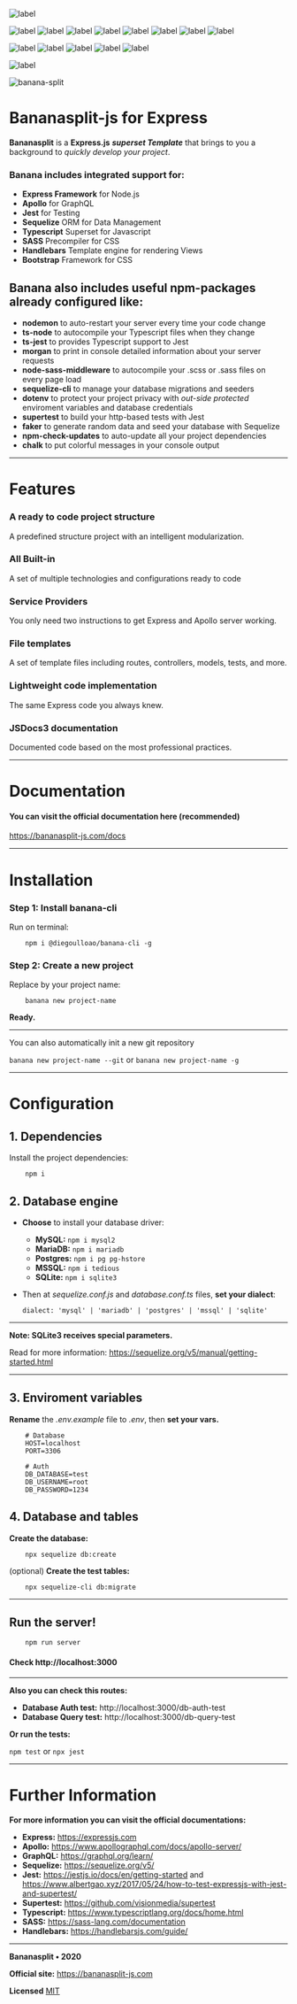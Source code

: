 ![label](https://img.shields.io/badge/js-banana--split-yellow?style=for-the-badge)

![label](https://img.shields.io/badge/js-express-lightgray) ![label](https://img.shields.io/badge/written-typescript-blue?logo=typescript) ![label](https://img.shields.io/badge/precompiler-sass-ff69b4?logo=sass) ![label](https://img.shields.io/badge/template-handlebars-orange) ![label](https://img.shields.io/badge/graphql-apollo-blue?logo=graphql) ![label](https://img.shields.io/badge/orm-sequelize-blue) ![label](https://img.shields.io/badge/test-jest-green?logo=jest) ![label](https://img.shields.io/badge/css-bootstrap-green?logo=bootstrap)

![label](https://img.shields.io/badge/version-v1.0.0-orange) ![label](https://img.shields.io/badge/release%20date-february%202020-red) ![label](https://img.shields.io/badge/license-MIT-blue)
![label](https://img.shields.io/badge/coverage-100%25-brightgreen) ![label](https://img.shields.io/badge/code%20quality-A-brightgreen)

![label](https://img.shields.io/github/stars/diegoulloao/bananasplit-express-template?style=social)

![banana-split](https://i.imgur.com/Khs8Vrf.png)

# Bananasplit-js for Express

**Bananasplit** is a **Express.js** **_superset Template_** that brings to you a background to _quickly develop your project_.

### Banana includes integrated support for:
 * **Express Framework** for Node.js
 * **Apollo** for GraphQL
 * **Jest** for Testing
 * **Sequelize** ORM for Data Management
 * **Typescript** Superset for Javascript
 * **SASS** Precompiler for CSS
 * **Handlebars** Template engine for rendering Views
 * **Bootstrap** Framework for CSS

## Banana also includes useful npm-packages already configured like:
* **nodemon** to auto-restart your server every time your code change
* **ts-node** to autocompile your Typescript files when they change
* **ts-jest** to provides Typescript support to Jest
* **morgan** to print in console detailed information about your server requests
* **node-sass-middleware** to autocompile your .scss or .sass files on every page load
* **sequelize-cli** to manage your database migrations and seeders
* **dotenv** to protect your project privacy with _out-side protected_ enviroment variables and database credentials
* **supertest** to build your http-based tests with Jest
* **faker** to generate random data and seed your database with Sequelize
* **npm-check-updates** to auto-update all your project dependencies
* **chalk** to put colorful messages in your console output

---

# Features

### A ready to code project structure
A predefined structure project with an intelligent modularization.

### All Built-in
A set of multiple technologies and configurations ready to code

### Service Providers
You only need two instructions to get Express and Apollo server working.

### File templates
A set of template files including routes, controllers, models, tests, and more.

### Lightweight code implementation
The same Express code you always knew.

### JSDocs3 documentation
Documented code based on the most professional practices.

---

# Documentation
#### You can visit the official documentation here (recommended)
https://bananasplit-js.com/docs

---

# Installation
### Step 1: Install banana-cli
Run on terminal:

```
    npm i @diegoulloao/banana-cli -g
```

### Step 2: Create a new project
Replace by your project name:

```
    banana new project-name
```

**Ready.**

---

You can also automatically init a new git repository

`banana new project-name --git` or `banana new project-name -g`

---

# Configuration

## 1. Dependencies
Install the project dependencies:

```
    npm i
```

## 2. Database engine
- **Choose** to install your database driver:

    * **MySQL:** `npm i mysql2`
    * **MariaDB:** `npm i mariadb`
    * **Postgres:** `npm i pg pg-hstore`
    * **MSSQL:** `npm i tedious`
    * **SQLite:** `npm i sqlite3`

* Then at *sequelize.conf.js* and *database.conf.ts* files, **set your dialect**:

    `dialect: 'mysql' | 'mariadb' | 'postgres' | 'mssql' | 'sqlite'`

---

**Note: SQLite3 receives special parameters.**

Read for more information: https://sequelize.org/v5/manual/getting-started.html

---

## 3. Enviroment variables
**Rename** the _.env.example_ file to _.env_, then **set your vars.**

```
    # Database
    HOST=localhost
    PORT=3306

    # Auth
    DB_DATABASE=test
    DB_USERNAME=root
    DB_PASSWORD=1234
```

## 4. Database and tables
**Create the database:**
```
    npx sequelize db:create
```

(optional) **Create the test tables:**
```
    npx sequelize-cli db:migrate
```

---

## Run the server!

```
    npm run server
```

#### Check http://localhost:3000

---

**Also you can check this routes:**

* **Database Auth test:** http://localhost:3000/db-auth-test
* **Database Query test:** http://localhost:3000/db-query-test

**Or run the tests:**

`npm test` or `npx jest`

---

# Further Information

**For more information you can visit the official documentations:**

* **Express:** https://expressjs.com
* **Apollo:** https://www.apollographql.com/docs/apollo-server/
* **GraphQL:** https://graphql.org/learn/
* **Sequelize:** https://sequelize.org/v5/
* **Jest:** https://jestjs.io/docs/en/getting-started and https://www.albertgao.xyz/2017/05/24/how-to-test-expressjs-with-jest-and-supertest/
* **Supertest:** https://github.com/visionmedia/supertest
* **Typescript:** https://www.typescriptlang.org/docs/home.html
* **SASS:** https://sass-lang.com/documentation
* **Handlebars:** https://handlebarsjs.com/guide/

---
**Bananasplit • 2020**

**Official site:** https://bananasplit-js.com

**Licensed** [MIT](https://github.com/diegoulloao/bananasplit-express-template/blob/master/LICENSE)